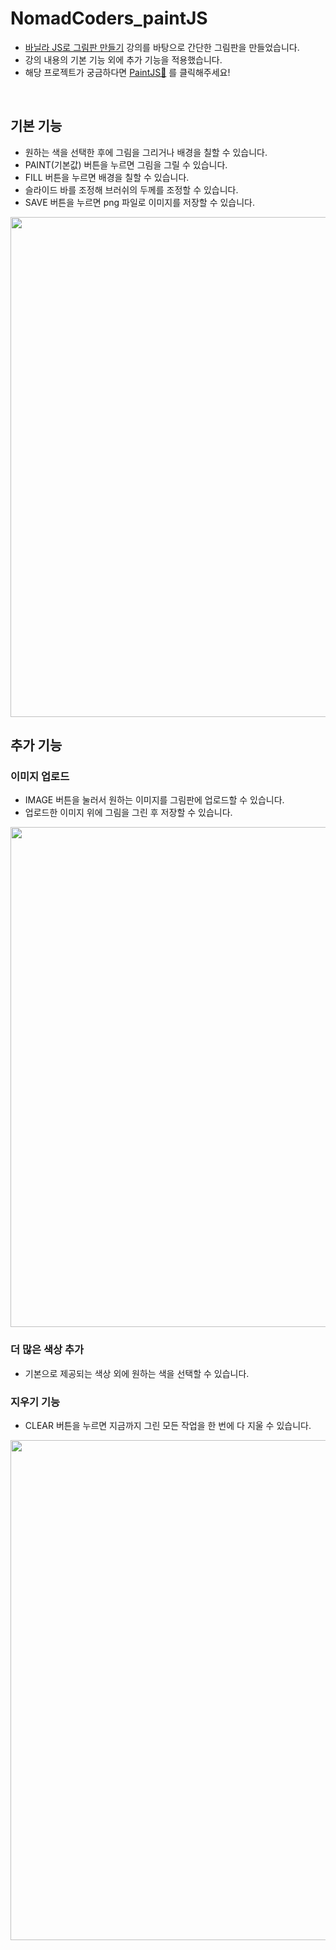 # NomadCoders_paintJS
- [바닐라 JS로 그림판 만들기](https://nomadcoders.co/javascript-for-beginners-2) 강의를 바탕으로 간단한 그림판을 만들었습니다.
- 강의 내용의 기본 기능 외에 추가 기능을 적용했습니다.
- 해당 프로젝트가 궁금하다면 [PaintJS🎨](https://2dowon.github.io/NomadCoders_paintJS/) 를 클릭해주세요!

</br>

## 기본 기능
- 원하는 색을 선택한 후에 그림을 그리거나 배경을 칠할 수 있습니다.
- PAINT(기본값) 버튼을 누르면 그림을 그릴 수 있습니다.
- FILL 버튼을 누르면 배경을 칠할 수 있습니다.
- 슬라이드 바를 조정해 브러쉬의 두께를 조정할 수 있습니다.
- SAVE 버튼을 누르면 png 파일로 이미지를 저장할 수 있습니다.
<img src="basic.gif"  width="800"/>

</br>

## 추가 기능

### 이미지 업로드
- IMAGE 버튼을 눌러서 원하는 이미지를 그림판에 업로드할 수 있습니다.
- 업로드한 이미지 위에 그림을 그린 후 저장할 수 있습니다.
<img src="upload_image.gif"  width="800"/>

### 더 많은 색상 추가
- 기본으로 제공되는 색상 외에 원하는 색을 선택할 수 있습니다.
### 지우기 기능
- CLEAR 버튼을 누르면 지금까지 그린 모든 작업을 한 번에 다 지울 수 있습니다.
<img src="color_and_clear.gif"  width="800"/>

